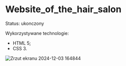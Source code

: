 # Website_of_the_hair_salon
Status: ukonczony

Wykorzystywane technologie:
- HTML 5;
- CSS 3.

![Zrzut ekranu 2024-12-03 164844](https://github.com/user-attachments/assets/1d89daf1-3d96-40d8-a1d1-b931f06221e7)


